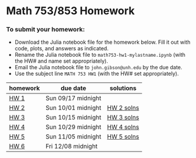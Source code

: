 # Math 753/853 Homework

### To submit your homework:
  - Download the Julia notebook file for the homework below. Fill it out with code, plots, and answers as indicated.
  - Rename the Julia notebook file to `math753-hw1-mylastname.ipynb` (with the HW# and name set appropriately). 
  - Email the Julia notebook file to `john.gibson@unh.edu` by the due date.
  - Use the subject line `MATH 753 HW1` (with the HW# set appropriately).


| homework | due date | solutions |
|----------|----------|-----------|
|[HW 1](math753-hw1.ipynb)| Sun 09/17 midnight | |
|[HW 2](math753-hw2.ipynb)| Sun 10/01 midnight | [HW 2 solns](math753-hw2-solns.ipynb) |
|[HW 3](math753-hw3.ipynb)| Sun 10/15 midnight | [HW 3 solns](math753-hw3-solns.ipynb) |
|[HW 4](math753-hw4.ipynb)| Sun 10/29 midnight | [HW 4 solns](math753-hw4-solns.ipynb) |
|[HW 5](math753-hw5.ipynb)| Sun 11/05 midnight | [HW 5 solns](math753-hw5-solns.ipynb) |
|[HW 6](math753-hw6.ipynb)| Fri 12/08 midnight |  |

